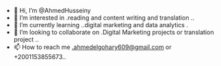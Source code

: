 - 👋 Hi, I’m @AhmedHusseiny
- 👀 I’m interested in .reading and content writing and translation ..
- 🌱 I’m currently learning ..digital marketing and data analytics .
- 💞️ I’m looking to collaborate on .Digital Marketing projects or translation project ..
- 📫 How to reach me .ahmedelgohary609@gmail.com or +2001153855673..

<!---
AhmedHusseiny/AhmedHusseiny is a ✨ special ✨ repository because its `README.md` (this file) appears on your GitHub profile.
You can click the Preview link to take a look at your changes.
--->
